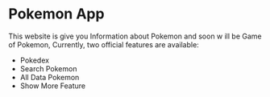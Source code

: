 # Pokemon App

This website is give you Information about Pokemon and soon w ill be Game of Pokemon,
Currently, two official features are available:

- Pokedex
- Search Pokemon
- All Data Pokemon
- Show More Feature
